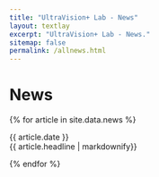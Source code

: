 ```yaml
---
title: "UltraVision+ Lab - News"
layout: textlay
excerpt: "UltraVision+ Lab - News."
sitemap: false
permalink: /allnews.html
---
```


# News

{% for article in site.data.news %}
<p>{{ article.date }}<br>{{ article.headline | markdownify}}</p>
{% endfor %}
